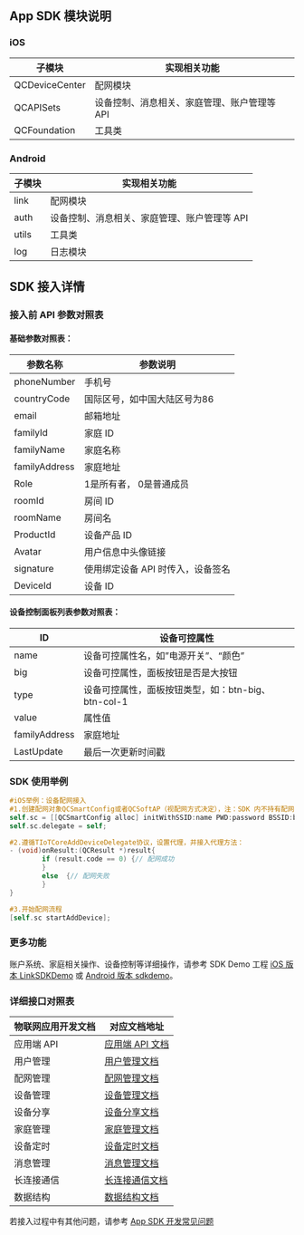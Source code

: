 
## App SDK 模块说明

### iOS

| 子模块         | 实现相关功能                                |
| -------------- | ------------------------------------------- |
| QCDeviceCenter | 配网模块                                    |
| QCAPISets      | 设备控制、消息相关、家庭管理、账户管理等 API|
| QCFoundation   | 工具类                                      |

### Android

| 子模块 | 实现相关功能                                |
| ------ | ------------------------------------------- |
| link   | 配网模块                                    |
| auth   | 设备控制、消息相关、家庭管理、账户管理等 API|
| utils  | 工具类                                      |
| log    | 日志模块                                    |



## SDK 接入详情
### 接入前 API 参数对照表

#### 基础参数对照表：

| 参数名称   | 参数说明                          |
| ------------- | ------------------------------- |
| phoneNumber   | 手机号                          |
| countryCode   | 国际区号，如中国大陆区号为86    |
| email         | 邮箱地址                        |
| familyId      | 家庭 ID                          |
| familyName    | 家庭名称                        |
| familyAddress | 家庭地址                        |
| Role          | 1是所有者， 0是普通成员       |
| roomId        | 房间 ID                          |
| roomName      | 房间名                          |
| ProductId     | 设备产品 ID                      |
| Avatar        | 用户信息中头像链接              |
| signature     | 使用绑定设备 API 时传入，设备签名 |
| DeviceId      | 设备 ID                          |

#### 设备控制面板列表参数对照表：
 
| ID            | 设备可控属性     |
| ------------- | ------------------------------------------------ |
| name          | 设备可控属性名，如”电源开关”、“颜色”             |
| big           | 设备可控属性，面板按钮是否是大按钮                 |
| type          | 设备可控属性，面板按钮类型，如：btn-big、btn-col-1 |
| value         | 属性值                                           |
| familyAddress | 家庭地址                                         |
| LastUpdate    | 最后一次更新时间戳                               |

### SDK 使用举例

 ```objective-c
 #iOS举例：设备配网接入
 #1.创建配网对象QCSmartConfig或者QCSoftAP（视配网方式决定），注：SDK 内不持有配网对象，需使用者自己持有
 self.sc = [[QCSmartConfig alloc] initWithSSID:name PWD:password BSSID:bssid];  
 self.sc.delegate = self;

 #2.遵循TIoTCoreAddDeviceDelegate协议，设置代理，并接入代理方法：
 - (void)onResult:(QCResult *)result{  
		 if (result.code == 0) {// 配网成功 
		 }  
		 else  {// 配网失败 
		 }  
 }

 #3.开始配网流程
 [self.sc startAddDevice];
 ```

### 更多功能
账户系统、家庭相关操作、设备控制等详细操作，请参考 SDK Demo 工程 [iOS 版本 LinkSDKDemo](https://github.com/tencentyun/iot-link-ios/tree/master/Source/LinkSDKDemo) 或 [Android 版本 sdkdemo](https://github.com/tencentyun/iot-link-android/tree/master/sdkdemo)。

### 详细接口对照表

| 物联网应用开发文档 | 对应文档地址                                                 |
| ------------------ | ------------------------------------------------------------ |
| 应用端 API          | [应用端 API 文档](https://cloud.tencent.com/document/product/1081/40773) |
| 用户管理           | [用户管理文档](https://cloud.tencent.com/document/product/1081/40774) |
| 配网管理           | [配网管理文档](https://cloud.tencent.com/document/product/1081/44043) |
| 设备管理           | [设备管理文档](https://cloud.tencent.com/document/product/1081/40775) |
| 设备分享           | [设备分享文档](https://cloud.tencent.com/document/product/1081/43200) |
| 家庭管理           | [家庭管理文档](https://cloud.tencent.com/document/product/1081/40776) |
| 设备定时           | [设备定时文档](https://cloud.tencent.com/document/product/1081/40777) |
| 消息管理           | [消息管理文档](https://cloud.tencent.com/document/product/1081/40778) |
| 长连接通信         | [长连接通信文档](https://cloud.tencent.com/document/product/1081/40779) |
| 数据结构           | [数据结构文档](https://cloud.tencent.com/document/product/1081/40780) |

   

若接入过程中有其他问题，请参考 [App SDK 开发常见问题](https://cloud.tencent.com/document/product/1081/47790) 
